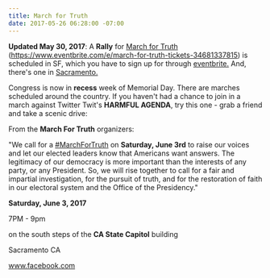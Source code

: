 ```yaml
---
title: March for Truth
date: 2017-05-26 06:28:00 -07:00
---
```


**Updated May 30, 2017**:
A **Rally** for [March for Truth ](https://www.facebook.com/MarchforTruthSanFrancisco/)(https://www.eventbrite.com/e/march-for-truth-tickets-34681337815) is scheduled in SF, which you have to sign up for through [eventbrite.](https://www.eventbrite.com/e/march-for-truth-tickets-34681337815)  And, there's one in
[Sacramento.](https://www.marchfortruth.info/find-a-local-march/)  


Congress is now in **recess** week of Memorial Day. There are marches scheduled around the country. If you haven't had a chance to join in a march against Twitter Twit's **HARMFUL AGENDA**, try this one - grab a friend and take a scenic drive:

From the **March For Truth** organizers:

"We call for a [#MarchForTruth](https://www.marchfortruth.info/) on **Saturday, June 3rd** to raise our voices and let our elected leaders know that Americans want answers. The legitimacy of our democracy is more important than the interests of any party, or any President. So, we will rise together to call for a fair and impartial investigation, for the pursuit of truth, and for the restoration of faith in our electoral system and the Office of the Presidency."





**Saturday, June 3, 2017**

7PM - 9pm 

on the south steps of the **CA State Capitol** building

Sacramento CA

www.facebook.com